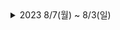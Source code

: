 <details>
<summary> 2023 8/7(월) ~ 8/3(일)</summary>
<div>

8/7(월)

---
8/8(화)

---
8/9(수)

---
8/10(목)

---
8/11(금)

---
8/12(토)

---
8/13(일)

---
</div>
</details>
